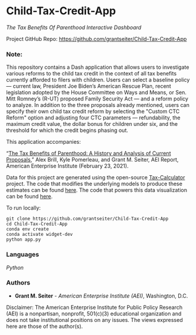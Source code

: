# Child-Tax-Credit-App
*The Tax Benefits Of Parenthood Interactive Dashboard*

Project GitHub Repo: https://github.com/grantseiter/Child-Tax-Credit-App

### Note:
This repository contains a Dash application that allows users to investigate various reforms to the child tax credit in the context of all tax benefits currently afforded to filers with children. Users can select a baseline policy — current law, President Joe Biden’s American Rescue Plan, recent legislation adopted by the House Committee on Ways and Means, or Sen. Mitt Romney’s (R-UT) proposed Family Security Act — and a reform policy to analyze. In addition to the three proposals already mentioned, users can specify their own child tax credit reform by selecting the "Custom CTC Reform" option and adjusting four CTC parameters — refundability, the maximum credit value, the dollar bonus for children under six, and the threshold for which the credit begins phasing out.

This application accompanies:

“[The Tax Benefits of Parenthood: A History and Analysis of Current Proposals](https://www.aei.org/research-products/report/the-tax-benefits-of-parenthood-a-history-and-analysis-of-current-proposals/),” Alex Brill, Kyle Pomerleau, and Grant M. Seiter, AEI Report, American Enterprise Institute (February 23, 2021).

Data for this project are generated using the open-source [Tax-Calculator](https://github.com/PSLmodels/Tax-Calculator) project. The code that modifies the underlying models to produce these estimates can be found [here](https://github.com/grantseiter/Tax-Benefits-Of-Parenthood). The code that powers this data visualization can be found [here](https://github.com/grantseiter/Child-Tax-Credit-App).

To run locally:
```
git clone https://github.com/grantseiter/Child-Tax-Credit-App
cd Child-Tax-Credit-App
conda env create
conda activate widget-dev
python app.py
```          
### Languages
*Python*

### Authors
* **Grant M. Seiter** - *American Enterprise Institute (AEI)*, Washington, D.C.
 
Disclaimer: The American Enterprise Institute for Public Policy Research (AEI) is a nonpartisan, nonprofit, 501(c)(3) educational organization and does not take institutional positions on any issues. The views expressed here are those of the author(s).
